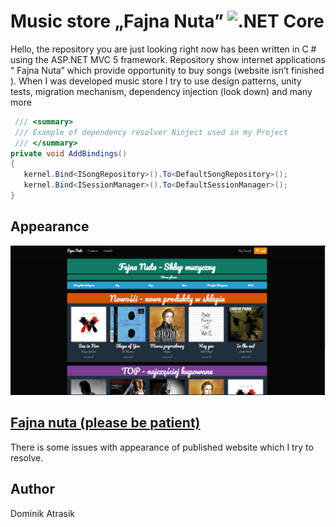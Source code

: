 # Music  store  „Fajna Nuta” ![.NET Core](https://github.com/NoEducation/Sklep-Muzyczny-1.0-/workflows/.NET%20Core/badge.svg?branch=master)
Hello, the repository you are just looking right now  has been written in C # using the ASP.NET MVC 5  framework. Repository show  internet applications “ Fajna Nuta” which provide opportunity to buy songs (website isn’t finished ). When I was developed  music store I try to use design patterns, unity tests, migration mechanism, dependency injection (look down)  and many more


```c#
 /// <summary>
 /// Example of dependency resolver Ninject used in my Project
 /// </summary>
private void AddBindings()
{
   kernel.Bind<ISongRepository>().To<DefaultSongRepository>();
   kernel.Bind<ISessionManager>().To<DefaultSessionManager>();
}
```
## Appearance
![alt text](https://github.com/NoEducation/Sklep-Muzyczny-1.0-/blob/master/SklepMuzyczny/SklepMuzyczny/Content/img/mainIndexExample.png)
## [Fajna nuta (please be patient)](https://sklepmuzyczny.azurewebsites.net)
 There is some issues with appearance of published website which I try to resolve.
 

## Author

Dominik Atrasik
